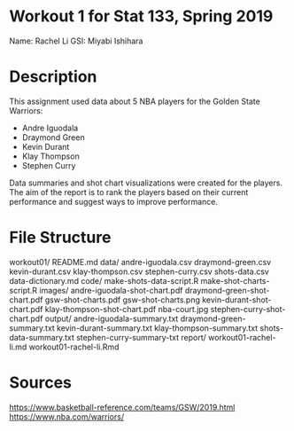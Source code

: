 # Workout 1 for Stat 133, Spring 2019

Name: Rachel Li
GSI: Miyabi Ishihara

# Description

This assignment used data about 5 NBA players for the Golden State Warriors:

- Andre Iguodala
- Draymond Green
- Kevin Durant
- Klay Thompson
- Stephen Curry

Data summaries and shot chart visualizations were created for the players. The aim of the report is to rank the players based on their current performance and suggest ways to improve performance.

# File Structure

workout01/
  README.md
  data/
    andre-iguodala.csv
    draymond-green.csv
    kevin-durant.csv
    klay-thompson.csv
    stephen-curry.csv
    shots-data.csv
    data-dictionary.md
  code/
    make-shots-data-script.R
    make-shot-charts-script.R
  images/
    andre-iguodala-shot-chart.pdf
    draymond-green-shot-chart.pdf
    gsw-shot-charts.pdf
    gsw-shot-charts.png
    kevin-durant-shot-chart.pdf
    klay-thompson-shot-chart.pdf
    nba-court.jpg
    stephen-curry-shot-chart.pdf
  output/
    andre-iguodala-summary.txt
    draymond-green-summary.txt
    kevin-durant-summary.txt
    klay-thompson-summary.txt
    shots-data-summary.txt
    stephen-curry-summary-txt
  report/
    workout01-rachel-li.md
    workout01-rachel-li.Rmd

# Sources

https://www.basketball-reference.com/teams/GSW/2019.html
https://www.nba.com/warriors/
